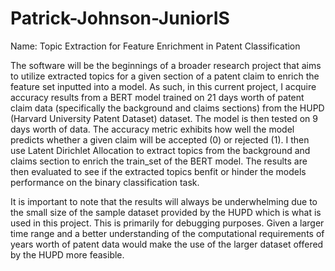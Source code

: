# Patrick-Johnson-JuniorIS

Name: Topic Extraction for Feature Enrichment in Patent Classification

The software will be the beginnings of a broader research project that aims to utilize extracted topics for a given section of a patent claim to enrich the feature set inputted into a model. As such, in this current project, I acquire accuracy results from a BERT model trained on 21 days worth of patent claim data (specifically the background and claims sections) from the HUPD (Harvard University Patent Dataset) dataset. The model is then tested on 9 days worth of data. The accuracy metric exhibits how well the model predicts whether a given claim will be accepted (0) or rejected (1). I then use Latent Dirichlet Allocation to extract topics from the background and claims section to enrich the train_set of the BERT model. The results are then evaluated to see if the extracted topics benfit or hinder the models performance on the binary classification task. 

It is important to note that the results will always be underwhelming due to the small size of the sample dataset provided by the HUPD which is what is used in this project. This is primarily for debugging purposes. Given a larger time range and a better understanding of the computational requirements of years worth of patent data would make the use of the larger dataset offered by the HUPD more feasible. 
